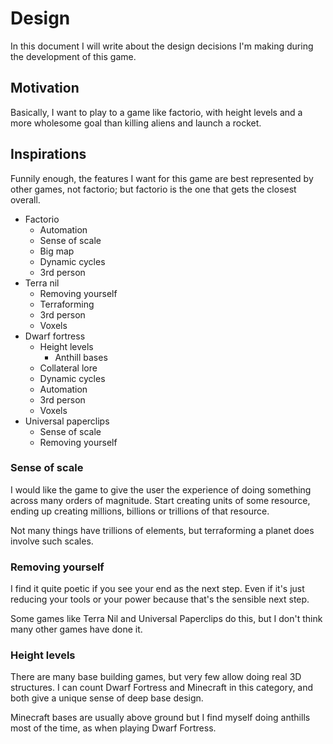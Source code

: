 # Design

In this document I will write about the design decisions I'm making during the development of 
this game.

## Motivation

Basically, I want to play to a game like factorio, with height levels and a more wholesome goal 
than killing aliens and launch a rocket.

## Inspirations

Funnily enough, the features I want for this game are best represented by other games, not 
factorio; but factorio is the one that gets the closest overall.

- Factorio
  - Automation
  - Sense of scale
  - Big map
  - Dynamic cycles
  - 3rd person
- Terra nil
  - Removing yourself
  - Terraforming
  - 3rd person
  - Voxels
- Dwarf fortress
  - Height levels
    - Anthill bases
  - Collateral lore
  - Dynamic cycles
  - Automation
  - 3rd person
  - Voxels
- Universal paperclips
  - Sense of scale
  - Removing yourself

### Sense of scale

I would like the game to give the user the experience of doing something across many orders of 
magnitude. Start creating units of some resource, ending up creating millions, billions or 
trillions of that resource.

Not many things have trillions of elements, but terraforming a planet does involve such scales.

### Removing yourself

I find it quite poetic if you see your end as the next step. Even if it's just reducing your tools
or your power because that's the sensible next step.

Some games like Terra Nil and Universal Paperclips do this, but I don't think many other games have 
done it.

### Height levels

There are many base building games, but very few allow doing real 3D structures. I can count 
Dwarf Fortress and Minecraft in this category, and both give a unique sense of deep base design.

Minecraft bases are usually above ground but I find myself doing anthills most of the time, as 
when playing Dwarf Fortress.




